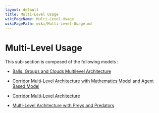 ```yaml
---
layout: default
title: Multi-Level Usage
wikiPageName: Multi-Level-Usage
wikiPagePath: wiki/Multi-Level-Usage.md
---
```


# Multi-Level Usage

This sub-section is composed of the following models :

* [Balls, Groups and Clouds Multilevel Architecture](references#Multi-LevelUsageBalls,GroupsandClouds)

* [Corridor Multi-Level Architecture with Mathematics Model and Agent Based Model](references#Multi-LevelUsageCorridor(HybridvsABM))

* [Corridor Multi-Level Architecture](references#Multi-LevelUsageCorridor)

* [Multi-Level Architecture with Preys and Predators](references#Multi-LevelUsagePredators,PreysandShelters)


